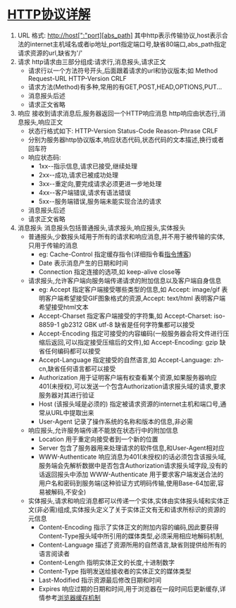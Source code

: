 # [HTTP协议详解](https://blog.csdn.net/gueter/article/details/1524447)

1. URL
   格式: <http://host[":"port][abs_path]>
   其中http表示传输协议,host表示合法的internet主机域名或者ip地址,port指定端口号,缺省80端口,abs_path指定请求资源的url,缺省为'/'
2. 请求
   http请求由三部分组成:请求行,消息报头,请求正文
   * 请求行以一个方法符号开头,后面跟着请求的url和协议版本;如 Method Request-URL HTTP-Version  CRLF
   * 请求方法(Method)有多种,常用的有GET,POST,HEAD,OPTIONS,PUT...
   * 消息报头后述
   * 请求正文省略
3. 响应
   接收到请求消息后,服务器返回一个HTTP响应消息
   http响应由状态行,消息报头,响应正文
   * 状态行格式如下: HTTP-Version Status-Code Reason-Phrase CRLF
   * 分别为服务器http协议版本,响应状态代码,状态代码的文本描述,换行或者回车符
   * 响应状态码:
       * 1xx--指示信息,请求已接受,继续处理
       * 2xx--成功,请求已被成功处理
       * 3xx--重定向,要完成请求必须更进一步地处理
       * 4xx--客户端错误,请求有语法错误
       * 5xx--服务端错误,服务端未能实现合法的请求
   * 消息报头后述
   * 请求正文省略
4. 消息报头
   消息报头包括普通报头,请求报头,响应报头,实体报头
   * 普通报头,少数报头域用于所有的请求和响应消息,并不用于被传输的实体,只用于传输的消息
     * eg: Cache-Control 指定缓存指令(详细指令看[指令博客](http://www.baidu.com))
     * Date 表示消息产生的日期和时间
     * Connection 指定连接的选项,如 keep-alive close等
   * 请求报头,允许客户端向服务端传递请求的附加信息以及客户端自身信息
     * eg: Accept 指定客户端接受哪些类型的信息,如 Accept: image/gif 表明客户端希望接受GIF图象格式的资源,Accept: text/html 表明客户端希望接受html文本
     * Accept-Charset 指定客户端接受的字符集,如 Accept-Charset: iso-8859-1 gb2312 GBK utf-8 缺省是任何字符集都可以接受
     * Accept-Encoding 指定可接受的内容编码(一般服务器会将文件进行压缩后返回,可以指定接受压缩后的文件),如 Accept-Encoding: gzip 缺省任何编码都可以接受
     * Accept-Language 指定接受的自然语言,如 Accept-Language: zh-cn,缺省任何语言都可以接受
     * Authorization 用于证明客户端有权查看某个资源,如果服务器响应401(未授权),可以发送一个包含Authorization请求报头域的请求,要求服务器对其进行验证
     * Host (该报头域是必须的) 指定被请求资源的internet主机和端口号,通常从URL中提取出来
     * User-Agent 记录了操作系统的名称和版本的信息,非必需
   * 响应报头,允许服务端传递不能放在状态行中的附加信息
     * Location 用于重定向接受者到一个新的位置
     * Server 包含了服务器用来处理请求的软件信息,和User-Agent相对应
     * WWW-Authenticate 响应消息为401(未授权)的话必须包含该报头域,服务端会先解析数据中是否包含Authorization请求报头域字段,没有的话返回报头中添加 WWW-Authenticate 用于要求客户端发送合法的用户名和密码到服务端(这种验证方式明码传输,使用Base-64加密,容易被解码,不安全)
   * 实体报头,请求和响应消息都可以传递一个实体,实体由实体报头域和实体正文(非必需)组成,实体报头定义了关于实体正文有无和请求所标识的资源的元信息
     * Content-Encoding 指示了实体正文的附加内容的编码,因此要获得Content-Type报头域中所引用的媒体类型,必须采用相应地解码机制,
     * Content-Language 描述了资源所用的自然语言,缺省则提供给所有的语言阅读者
     * Content-Length 指明实体正文的长度,十进制数字
     * Content-Type 指明发送给接收者的实体正文的媒体类型
     * Last-Modified 指示资源最后修改日期和时间
     * Expires 响应过期的日期和时间,用于浏览器在一段时间后更新缓存,详情参考[浏览器缓存机制](http://www.baidu.com)